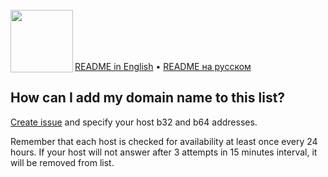 <br/>
<img align="left" src="https://i.imgur.com/jwwzAxj.png" width="100px">
<br/><br/><br/><br/>

[README in English](README.en.md) • [README на русском](README.ru.md)

<h2>How can I add my domain name to this list?</h2>

[Create issue](https://github.com/medium-isp/medium-dns/issues) and specify your host b32 and b64 addresses.

Remember that each host is checked for availability at least once every 24 hours. If your host will not answer after 3 attempts in 15 minutes interval, it will be removed from list.
